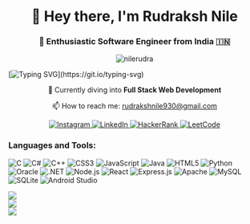 <h1 align="center">👋 Hey there, I'm Rudraksh Nile</h1>
<h3 align="center">🚀 Enthusiastic Software Engineer from India 🇮🇳</h3>
<p align="center">
  <img src="https://komarev.com/ghpvc/?username=nilerudra&label=Profile%20views&color=blueviolet&style=flat-square" alt="nilerudra" />
</p>

[![Typing SVG](https://readme-typing-svg.herokuapp.com?font=Fira+Code&weight=500&size=24&pause=1000&color=0AD267&center=true&vCenter=true&width=1000&lines=Hello%F0%9F%91%8B%F0%9F%8F%BB+This+is+Rudra%2C+Welcome+to+my+GitHub+page.)](https://git.io/typing-svg)

<p align="center">
  🌱 Currently diving into <strong>Full Stack Web Development</strong>
</p>

<p align="center">
  📫 How to reach me: <a href="mailto:rudrakshnile930@gmail.com">rudrakshnile930@gmail.com</a> 
</p>

<p align="center">
  <a href="https://instagram.com/rudraksh_6_" target="_blank">
    <img src="https://img.shields.io/badge/Instagram-%23E4405F.svg?logo=Instagram&logoColor=white" alt="Instagram" />
  </a>
  <a href="https://linkedin.com/in/rudraksh-nile-18b68622a" target="_blank">
    <img src="https://img.shields.io/badge/LinkedIn-%230077B5.svg?logo=linkedin&logoColor=white" alt="LinkedIn" />
  </a>
 <a href="https://www.hackerrank.com/rudrakshnile930" target="_blank">
    <img src="https://img.shields.io/badge/HackerRank-%23E4405F.svg?logo=HackerRank&logoColor=white" alt="HackerRank" />
  </a>
  <a href="https://www.leetcode.com/rudra_nile" target="_blank">
    <img src="https://img.shields.io/badge/LeetCode-%230077B5.svg?logo=Leetcode&logoColor=white" alt="LeetCode" />
  </a>
</p>



<h3 align="left">Languages and Tools:</h3>
<p align="left">
  <img src="https://img.shields.io/badge/c-%2300599C.svg?style=for-the-badge&logo=c&logoColor=white" alt="C" />
  <img src="https://img.shields.io/badge/c%23-%23239120.svg?style=for-the-badge&logo=c-sharp&logoColor=white" alt="C#" />
  <img src="https://img.shields.io/badge/c++-%2300599C.svg?style=for-the-badge&logo=c%2B%2B&logoColor=white" alt="C++" />
  <img src="https://img.shields.io/badge/css3-%231572B6.svg?style=for-the-badge&logo=css3&logoColor=white" alt="CSS3" />
  <img src="https://img.shields.io/badge/javascript-%23323330.svg?style=for-the-badge&logo=javascript&logoColor=%23F7DF1E" alt="JavaScript" />
  <img src="https://img.shields.io/badge/java-%23ED8B00.svg?style=for-the-badge&logo=java&logoColor=white" alt="Java" />
  <img src="https://img.shields.io/badge/html5-%23E34F26.svg?style=for-the-badge&logo=html5&logoColor=white" alt="HTML5" />
  <img src="https://img.shields.io/badge/python-3670A0?style=for-the-badge&logo=python&logoColor=ffdd54" alt="Python" />
  <img src="https://img.shields.io/badge/Oracle-F80000?style=for-the-badge&logo=oracle&logoColor=white" alt="Oracle" />
  <img src="https://img.shields.io/badge/.NET-5C2D91?style=for-the-badge&logo=.net&logoColor=white" alt=".NET" />
  <img src="https://img.shields.io/badge/node.js-6DA55F?style=for-the-badge&logo=node.js&logoColor=white" alt="Node.js" />
  <img src="https://img.shields.io/badge/react-%2320232a.svg?style=for-the-badge&logo=react&logoColor=%2361DAFB" alt="React" />
  <img src="https://img.shields.io/badge/express.js-%23404d59.svg?style=for-the-badge&logo=express&logoColor=%2361DAFB" alt="Express.js" />
  <img src="https://img.shields.io/badge/apache-%23D42029.svg?style=for-the-badge&logo=apache&logoColor=white" alt="Apache" />
  <img src="https://img.shields.io/badge/mysql-%2300f.svg?style=for-the-badge&logo=mysql&logoColor=white" alt="MySQL" />
  <img src="https://img.shields.io/badge/sqlite-%2307405e.svg?style=for-the-badge&logo=sqlite&logoColor=white" alt="SQLite" />
  <img src="https://img.shields.io/badge/Android%20Studio-%233DDC84.svg?style=for-the-badge&logo=android-studio&logoColor=white" alt="Android Studio" />
</p>

![](https://github-readme-stats.vercel.app/api?username=nilerudra&theme=dark&hide_border=false&include_all_commits=true)<br/>
![](https://github-readme-streak-stats.herokuapp.com/?user=nilerudra&theme=dark&hide_border=false)<br/>
![](https://github-readme-stats.vercel.app/api/top-langs/?username=nilerudra&theme=dark&hide_border=false&include_all_commits=true&count_private=true&layout=compact)
